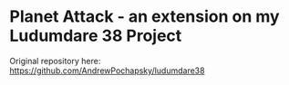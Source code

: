 # Planet Attack - an extension on my Ludumdare 38 Project

Original repository here: https://github.com/AndrewPochapsky/ludumdare38
